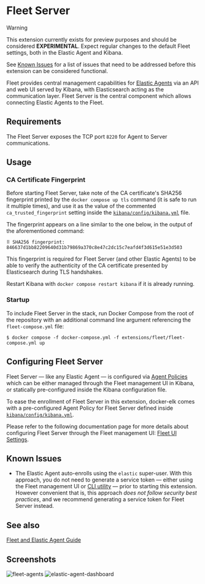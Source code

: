# Fleet Server

> [!WARNING]
> This extension currently exists for preview purposes and should be considered **EXPERIMENTAL**. Expect regular changes
> to the default Fleet settings, both in the Elastic Agent and Kibana.
>
> See [Known Issues](#known-issues) for a list of issues that need to be addressed before this extension can be
> considered functional.

Fleet provides central management capabilities for [Elastic Agents][fleet-doc] via an API and web UI served by Kibana,
with Elasticsearch acting as the communication layer.
Fleet Server is the central component which allows connecting Elastic Agents to the Fleet.

## Requirements

The Fleet Server exposes the TCP port `8220` for Agent to Server communications.

## Usage

### CA Certificate Fingerprint

Before starting Fleet Server, take note of the CA certificate's SHA256 fingerprint printed by the `docker compose up
tls` command (it is safe to run it multiple times), and use it as the value of the commented `ca_trusted_fingerprint`
setting inside the [`kibana/config/kibana.yml`][config-kbn] file.

The fingerprint appears on a line similar to the one below, in the output of the aforementioned command:

```none
⠿ SHA256 fingerprint: 846637d1bb82209640d31b79869a370c8e47c2dc15c7eafd4f3d615e51e3d503
```

This fingerprint is required for Fleet Server (and other Elastic Agents) to be able to verify the authenticity of the CA
certificate presented by Elasticsearch during TLS handshakes.

Restart Kibana with `docker compose restart kibana` if it is already running.

### Startup

To include Fleet Server in the stack, run Docker Compose from the root of the repository with an additional command line
argument referencing the `fleet-compose.yml` file:

```console
$ docker compose -f docker-compose.yml -f extensions/fleet/fleet-compose.yml up
```

## Configuring Fleet Server

Fleet Server — like any Elastic Agent — is configured via [Agent Policies][fleet-pol] which can be either managed
through the Fleet management UI in Kibana, or statically pre-configured inside the Kibana configuration file.

To ease the enrollment of Fleet Server in this extension, docker-elk comes with a pre-configured Agent Policy for Fleet
Server defined inside [`kibana/config/kibana.yml`][config-kbn].

Please refer to the following documentation page for more details about configuring Fleet Server through the Fleet
management UI: [Fleet UI Settings][fleet-cfg].

## Known Issues

- The Elastic Agent auto-enrolls using the `elastic` super-user. With this approach, you do not need to generate a
  service token — either using the Fleet management UI or [CLI utility][es-svc-token] — prior to starting this
  extension. However convenient that is, this approach _does not follow security best practices_, and we recommend
  generating a service token for Fleet Server instead.

## See also

[Fleet and Elastic Agent Guide][fleet-doc]

## Screenshots

![fleet-agents](https://user-images.githubusercontent.com/3299086/202701399-27518fe4-17b7-49d1-aefb-868dffeaa68a.png
"Fleet Agents")
![elastic-agent-dashboard](https://user-images.githubusercontent.com/3299086/202701404-958f8d80-a7a0-4044-bbf9-bf73f3bdd17a.png
"Elastic Agent Dashboard")

[fleet-doc]: https://www.elastic.co/guide/en/fleet/current/fleet-overview.html
[fleet-pol]: https://www.elastic.co/guide/en/fleet/current/agent-policy.html
[fleet-cfg]: https://www.elastic.co/guide/en/fleet/current/fleet-settings.html

[config-kbn]: ../../kibana/config/kibana.yml

[es-svc-token]: https://www.elastic.co/guide/en/elasticsearch/reference/current/service-tokens-command.html
